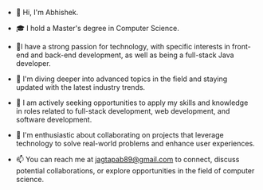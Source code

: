 
- 👋 Hi, I'm Abhishek.

- 🎓 I hold a Master's degree in Computer Science.

-  💼I have a strong passion for technology, with specific interests in front-end and back-end development, as well as being a full-stack Java developer.

- 🌱 I'm diving deeper into advanced topics in the field and staying updated with the latest industry trends.

- 💼 I am actively seeking opportunities to apply my skills and knowledge in roles related to full-stack development, web development, and software development.

- 💼 I'm enthusiastic about collaborating on projects that leverage technology to solve real-world problems and enhance user experiences.

- 📫 You can reach me at jagtapab89@gmail.com to connect, discuss potential collaborations, or explore opportunities in the field of computer science.
